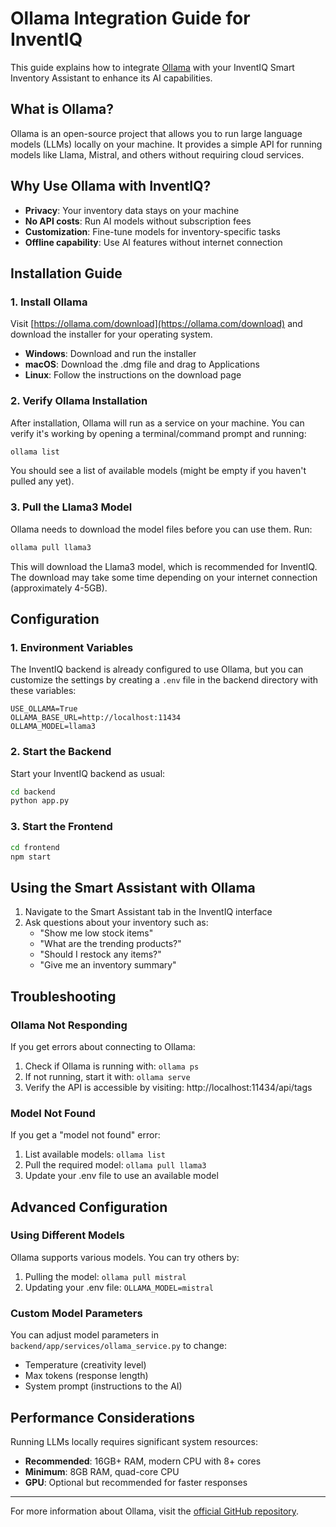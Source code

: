 # Ollama Integration Guide for InventIQ

This guide explains how to integrate [Ollama](https://github.com/ollama/ollama) with your InventIQ Smart Inventory Assistant to enhance its AI capabilities.

## What is Ollama?

Ollama is an open-source project that allows you to run large language models (LLMs) locally on your machine. It provides a simple API for running models like Llama, Mistral, and others without requiring cloud services.

## Why Use Ollama with InventIQ?

- **Privacy**: Your inventory data stays on your machine
- **No API costs**: Run AI models without subscription fees
- **Customization**: Fine-tune models for inventory-specific tasks
- **Offline capability**: Use AI features without internet connection

## Installation Guide

### 1. Install Ollama

Visit [https://ollama.com/download](https://ollama.com/download) and download the installer for your operating system.

- **Windows**: Download and run the installer
- **macOS**: Download the .dmg file and drag to Applications
- **Linux**: Follow the instructions on the download page

### 2. Verify Ollama Installation

After installation, Ollama will run as a service on your machine. You can verify it's working by opening a terminal/command prompt and running:

```bash
ollama list
```

You should see a list of available models (might be empty if you haven't pulled any yet).

### 3. Pull the Llama3 Model

Ollama needs to download the model files before you can use them. Run:

```bash
ollama pull llama3
```

This will download the Llama3 model, which is recommended for InventIQ. The download may take some time depending on your internet connection (approximately 4-5GB).

## Configuration

### 1. Environment Variables

The InventIQ backend is already configured to use Ollama, but you can customize the settings by creating a `.env` file in the backend directory with these variables:

```
USE_OLLAMA=True
OLLAMA_BASE_URL=http://localhost:11434
OLLAMA_MODEL=llama3
```

### 2. Start the Backend

Start your InventIQ backend as usual:

```bash
cd backend
python app.py
```

### 3. Start the Frontend

```bash
cd frontend
npm start
```

## Using the Smart Assistant with Ollama

1. Navigate to the Smart Assistant tab in the InventIQ interface
2. Ask questions about your inventory such as:
   - "Show me low stock items"
   - "What are the trending products?"
   - "Should I restock any items?"
   - "Give me an inventory summary"

## Troubleshooting

### Ollama Not Responding

If you get errors about connecting to Ollama:

1. Check if Ollama is running with: `ollama ps`
2. If not running, start it with: `ollama serve`
3. Verify the API is accessible by visiting: http://localhost:11434/api/tags

### Model Not Found

If you get a "model not found" error:

1. List available models: `ollama list`
2. Pull the required model: `ollama pull llama3`
3. Update your .env file to use an available model

## Advanced Configuration

### Using Different Models

Ollama supports various models. You can try others by:

1. Pulling the model: `ollama pull mistral`
2. Updating your .env file: `OLLAMA_MODEL=mistral`

### Custom Model Parameters

You can adjust model parameters in `backend/app/services/ollama_service.py` to change:

- Temperature (creativity level)
- Max tokens (response length)
- System prompt (instructions to the AI)

## Performance Considerations

Running LLMs locally requires significant system resources:

- **Recommended**: 16GB+ RAM, modern CPU with 8+ cores
- **Minimum**: 8GB RAM, quad-core CPU
- **GPU**: Optional but recommended for faster responses

---

For more information about Ollama, visit the [official GitHub repository](https://github.com/ollama/ollama).
